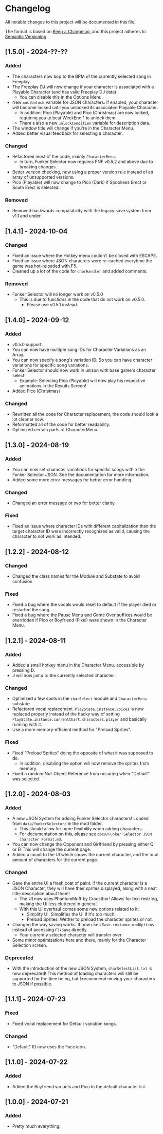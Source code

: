 # Changelog
All notable changes to this project will be documented in this file.

The format is based on [Keep a Changelog](https://keepachangelog.com/en/1.1.0/), and this project adheres to [Semantic Versioning](https://semver.org/spec/v2.0.0.html).

## [1.5.0] - 2024-??-??
### Added
- The characters now bop to the BPM of the currently selected song in Freeplay.
- The Freeplay DJ will now change if your character is associated with a Playable Character (and has valid Freeplay DJ data).
  - You can disable this in the Options Menu.
- New `mustUnlock` variable for JSON characters. If enabled, your character will become locked until you unlocked its associated Playable Character.
  - In addition: Pico (Playable) and Pico (Christmas) are now locked, requiring you to beat WeekEnd 1 to unlock them.
  - There's also a new `unlockCondition` variable for description data.
- The window title will change if you're in the Character Menu.
- Added better visual feedback for selecting a character.
### Changed
- Refactored most of the code, mainly `CharacterMenu`.
  - In turn, Funker Selector now requires FNF v0.5.2 and above due to breaking changes.
- Better version checking, now using a proper version rule instead of an array of unsupported versions.
- Pico (Playable) will now change to Pico (Dark) if Spookeez Erect or South Erect is selected.
### Removed
- Removed backwards compatability with the legacy save system from v1.1 and under.

## [1.4.1] - 2024-10-04
### Changed
- Fixed an issue where the Hotkey menu couldn't be closed with ESCAPE.
- Fixed an issue where JSON characters were re-cached everytime the game was hot-reloaded with F5.
- Cleaned up a lot of the code for `charHandler` and added comments.
### Removed
- Funker Selector will no longer work on v0.5.0
  - This is due to functions in the code that do not work on v0.5.0.
    - Please use v0.5.1 instead.

## [1.4.0] - 2024-09-12
### Added
- v0.5.0 support.
- You can now have multiple song IDs for Character Variations as an Array.
- You can now specify a song's variation ID. So you can have character variations for specific song variations.
- Funker Selector should now work in unison with base game's character select!
  - Example: Selecting Pico (Playable) will now play his respective animations in the Results Screen!
- Added Pico (Christmas)
### Changed
- Rewritten all the code for Character replacement, the code should look a lot cleaner now.
- Reformatted all of the code for better readability.
- Optimized certain parts of CharacterMenu.

## [1.3.0] - 2024-08-19
### Added
- You can now set character variations for specific songs within the Funker Selector JSON. See the documentation for more information.
- Added some more error messages for better error handling.
### Changed
- Changed an error message or two for better clarity.
### Fixed
- Fixed an issue where character IDs with different capitalization than the target character ID were incorrectly recognized as valid, causing the character to not work as intended.

## [1.2.2] - 2024-08-12
### Changed
- Changed the class names for the Module and Substate to avoid confusion.
### Fixed
- Fixed a bug where the vocals would reset to default if the player died or restarted the song.
- Fixed a bug where the Pause Menu and Game Over suffixes would be overridden if Pico or Boyfriend (Pixel) were shown in the Character Menu.

## [1.2.1] - 2024-08-11
### Added
- Added a small hotkey menu in the Character Menu, accessible by pressing D.
- J will now jump to the currently selected character.
### Changed
- Optimized a few spots in the `charSelect` module and `CharacterMenu` substate.
- Refactored vocal replacement. `PlayState.instance.voices` is now replaced properly instead of the hacky way of setting `PlayState.instance.currentChart.characters.player` and basically running with it.
- Use a more memory-efficient method for "Preload Sprites".
### Fixed 
- Fixed "Preload Sprites" doing the opposite of what it was supposed to do.
  - In addition, disabling the option will now remove the sprites from memory.
- Fixed a random Null Object Reference from occuring when "Default" was selected.

## [1.2.0] - 2024-08-03
### Added
- A new JSON System for adding Funker Selector characters! Loaded from `data/funkerSelector/` in the mod folder.
  - This should allow for more flexibility when adding characters.
  - For documentation on this, please see `docs/Funker Selector JSON Character Format.md`.
- You can now change the Opponent and Girlfriend by pressing either Q or E! This will change the current page.
- Added a count to the UI which shows the current character, and the total amount of characters for the current page.
### Changed
- Gave the entire UI a fresh coat of paint. If the current character is a JSON Character, they will have their sprites displayed, along with a neat little description about them!
  - The UI now uses PhantomMuff by Cracsthor! Allows for text resizing, making the UI less cluttered in general. 
  - With this UI overhaul comes some new options related to it:
    - Simplify UI: Simplifies the UI if it's too much.
    - Preload Sprites: Wether to preload the character sprites or not.
- Changed the way saving works. It now uses `Save.instance.modOptions` instead of accessing `FlxSave` directly.
  - Your currently selected character will transfer over.
- Some minor optimizations here and there, mainly for the Character Selection screen.
### Deprecated
- With the introduction of the new JSON System, `charSelectList.txt` is now deprecated! This method of loading characters will still be supported for the time being, but I recommend moving your characters to JSON if possible.

## [1.1.1] - 2024-07-23
### Fixed
- Fixed vocal replacement for Default variation songs.

### Changed
- "Default" ID now uses the Face icon.

## [1.1.0] - 2024-07-22
### Added
- Added the Boyfriend variants and Pico to the default character list.

## [1.0.0] - 2024-07-21
### Added
- Pretty much everything.